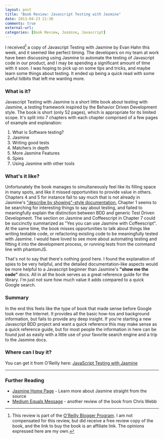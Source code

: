 ```yaml
---
layout: post
title: "Book Review: Javascript Testing with Jasmine"
date: 2013-04-23 21:30
comments: true
external-url: 
categories: [Book Review, Jasmine, Javascript]
---
```


I received[^1] a copy of Javascript Testing with Jasmine by Evan Hahn this week, and it seemed like perfect timing.  The developers on my team at work have been discussing using Jasmine to automate the testing of Javascript code in our product, and I may be spending a significant amount of time with it soon.  I was hoping to pick up on some tips and tricks, and maybe learn some things about testing.  It ended up being a quick read with some useful tidbits that left me wanting more.

<!-- more -->

### What is it?

Javascript Testing with Jasmine is a short little book about testing with Jasmine, a testing framework inspired by the Behavior Driven Development style.  The book is short (only 52 pages), which is appropriate for its limited scope. It's split into 7 chapters with each chapter comprised of a few pages of example and explanation:

1. What is Software testing?
2. Jasmine
3. Writing good tests
4. Matchers in depth
5. More Jasmine Features
6. Spies
7. Using Jasmine with other tools

### What's it like?

Unfortunately the book manages to simultaneously feel like its filling space in many spots, and like it missed opportunities to provide value in others. Chapters 4 and 5 for instance fail to say much that is not already in Jasmine's ["describe by showing"-style documentation.][jasminedocs] Chapter 1 seems to be searching for interesting things to say about testing, and failed to meaningfully explain the distinction between BDD and generic Test Driven Development.  The section on Jasmine and Coffeescript in Chapter 7 could be succinctly summarized as "Yes you can use Jasmine with Coffeescript".  At the same time, the book misses opportunities to talk about things like writing testable code, or refactoring existing code to be meaningfully tested with Jasmine. I would have loved to see more about automating testing and fitting it into the development process, or running tests from the command line with phantomJS.

That's not to say that there's nothing good here.  I found the explanation of spies to be very helpful, and the detailed documentation-like aspects would be more helpful to a Javascript beginner than Jasmine's __"show me the code"__ docs.  All in all the book serves as a great reference guide for the library.  I'm just not sure how much value it adds compared to a quick Google search.

### Summary

In the end this feels like the type of book that made sense before Google took over the Internet.  It provides all the basic how-tos and background information, but fails to provide any deep insight.  If you're starting a new Javascript BDD project and want a quick reference this may make sense as a quick reference guide, but for most people the information in here can be found just as easily with a little use of your favorite search engine and a trip to the Jasmine docs. 

### Where can I buy it?

You can get it from O'Reilly here: <a href="http://www.jdoqocy.com/click-7119162-11260198?url=http%3A%2F%2Fshop.oreilly.com%2Fproduct%2F0636920028277.do%3Fcmp%3Daf-code-book-product_cj_9781449356743_%25zp&cjsku=9781449356743" target="_top">
JavaScript Testing with Jasmine</a><img src="http://www.awltovhc.com/image-7119162-11260198" width="1" height="1" border="0"/>

---

### Further Reading

- [Jasmine Home Page][jasminedocs] - Learn more about Jasmine straight from the source 
- [Medium Equals Message][cwebb] - another review of the book from Chris Webb



[^1]: This review is part of the [O'Reilly Blogger Program][oreilly].  I am not compensated for this review, but did receive a free review copy of the book, and the link to buy the book is an affiliate link.  The opinions expressed here are my own.

[jasminedocs]:http://pivotal.github.io/jasmine//
[oreilly]: http://oreilly.com/bloggers/
[cwebb]: http://blog.mediumequalsmessage.com/book-review-javascript-testing-with-jasmine
